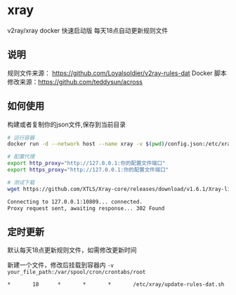 # xray
v2ray/xray docker 快速启动版 每天18点自动更新规则文件

## 说明
规则文件来源： https://github.com/Loyalsoldier/v2ray-rules-dat
Docker 脚本修改来源：https://github.com/teddysun/across

## 如何使用
构建或者复制你的json文件,保存到当前目录

```bash
# 运行容器
docker run -d --network host --name xray -v $(pwd)/config.json:/etc/xray/config.json marchocode/xray

# 配置代理
export http_proxy="http://127.0.0.1:你的配置文件端口"
export https_proxy="http://127.0.0.1:你的配置文件端口"

# 测试下载
wget https://github.com/XTLS/Xray-core/releases/download/v1.6.1/Xray-linux-64.zip

Connecting to 127.0.0.1:10809... connected.
Proxy request sent, awaiting response... 302 Found
```

## 定时更新
默认每天18点更新规则文件，如需修改更新时间

新建一个文件，修改后挂载到容器内 `-v your_file_path:/var/spool/cron/crontabs/root`

```text
*       18      *       *       *       /etc/xray/update-rules-dat.sh
```
